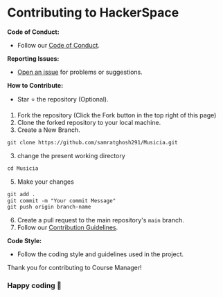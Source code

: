 # Contributing to HackerSpace

**Code of Conduct:**
- Follow our [Code of Conduct](CODE_OF_CONDUCT.md).

**Reporting Issues:**
- [Open an issue](https://github.com/Hackerspace2023/HackerSpace/issues) for problems or suggestions.

**How to Contribute:**
- Star ⭐ the repository (Optional).
1. Fork the repository (Click the Fork button in the top right of this page)
2. Clone the forked repository to your local machine.
3. Create a New Branch.

```markdown
git clone https://github.com/samratghosh291/Musicia.git
```

3. change the present working directory

```markdown
cd Musicia
```

5. Make your changes

```markdown
git add .
git commit -m "Your commit Message"
git push origin branch-name
```

6. Create a pull request to the main repository's `main` branch.
7. Follow our [Contribution Guidelines](CONTRIBUTING.md).

**Code Style:**
- Follow the coding style and guidelines used in the project.

Thank you for contributing to Course Manager!

### Happy coding 🚀
